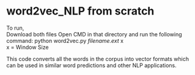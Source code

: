 # word2vec_NLP from scratch
To run, <br />
  Download both files
  Open CMD in that directory and run the following command: python word2vec.py <i>filename.ext</i> x  <br/>
              x = Window Size

This code converts all the words in the corpus into vector formats which can be used in similar word predictions and other NLP applications. 
